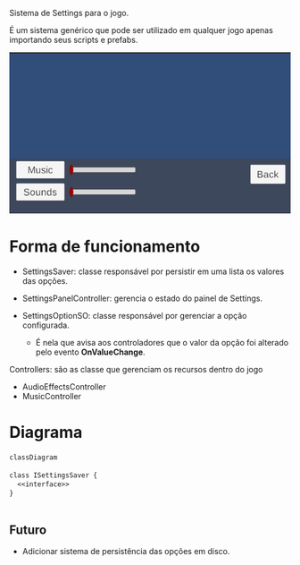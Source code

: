 Sistema de Settings para o jogo.

É um sistema genérico que pode ser utilizado em qualquer jogo apenas importando seus scripts e prefabs.

![exemplo de menu de settiing com algumas opções](../../../Docs/settings_panel_demo.png)

# Forma de funcionamento

- SettingsSaver: classe responsável por persistir em uma lista os valores das opções.

- SettingsPanelController: gerencia o estado do painel de Settings.

- SettingsOptionSO: classe responsável por gerenciar a opção configurada. 
  - É nela que avisa aos controladores que o valor da opção foi alterado pelo evento **OnValueChange**.

Controllers: são as classe que gerenciam os recursos dentro do jogo

- AudioEffectsController
- MusicController

# Diagrama

```mermaid
classDiagram

class ISettingsSaver {
  <<interface>>
}


```

## Futuro

- Adicionar sistema de persistência das opções em disco.